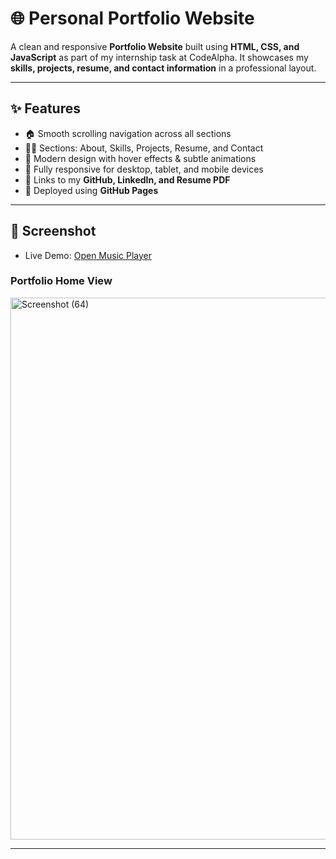 # 🌐 Personal Portfolio Website  

A clean and responsive **Portfolio Website** built using **HTML, CSS, and JavaScript** as part of my internship task at CodeAlpha.
It showcases my **skills, projects, resume, and contact information** in a professional layout.  

---

## ✨ Features  
- 🏠 Smooth scrolling navigation across all sections  
- 👩‍💻 Sections: About, Skills, Projects, Resume, and Contact  
- 🎨 Modern design with hover effects & subtle animations  
- 📱 Fully responsive for desktop, tablet, and mobile devices  
- 🔗 Links to my **GitHub, LinkedIn, and Resume PDF**  
- 🚀 Deployed using **GitHub Pages**  

---

## 📸 Screenshot  

 - Live Demo: [Open Music Player](https://gangal2002.github.io/CodeAlpha/music-player/index.html)
   
### Portfolio Home View  

<img width="1900" height="867" alt="Screenshot (64)" src="https://github.com/user-attachments/assets/8fe30de4-cd53-4d6c-9c7f-afc380e8a930" />

---
